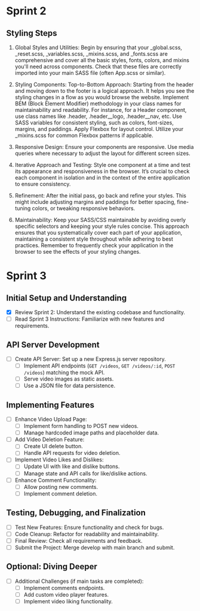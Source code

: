# Sprint 2

## Styling Steps

1. Global Styles and Utilities:
Begin by ensuring that your _global.scss, _reset.scss, _variables.scss, _mixins.scss, and _fonts.scss are comprehensive and cover all the basic styles, fonts, colors, and mixins you'll need across components.
Check that these files are correctly imported into your main SASS file (often App.scss or similar).

2. Styling Components:
Top-to-Bottom Approach: Starting from the header and moving down to the footer is a logical approach. It helps you see the styling changes in a flow as you would browse the website.
Implement BEM (Block Element Modifier) methodology in your class names for maintainability and readability. For instance, for a Header component, use class names like .header, .header__logo, .header__nav, etc.
Use SASS variables for consistent styling, such as colors, font-sizes, margins, and paddings.
Apply Flexbox for layout control. Utilize your _mixins.scss for common Flexbox patterns if applicable.

3. Responsive Design:
Ensure your components are responsive. Use media queries where necessary to adjust the layout for different screen sizes.

4. Iterative Approach and Testing:
Style one component at a time and test its appearance and responsiveness in the browser.
It’s crucial to check each component in isolation and in the context of the entire application to ensure consistency.

5. Refinement:
After the initial pass, go back and refine your styles. This might include adjusting margins and paddings for better spacing, fine-tuning colors, or tweaking responsive behaviors.

6. Maintainability:
Keep your SASS/CSS maintainable by avoiding overly specific selectors and keeping your style rules concise.
This approach ensures that you systematically cover each part of your application, maintaining a consistent style throughout while adhering to best practices. Remember to frequently check your application in the browser to see the effects of your styling changes.

# Sprint 3

## Initial Setup and Understanding
- [x] Review Sprint 2: Understand the existing codebase and functionality.
- [ ] Read Sprint 3 Instructions: Familiarize with new features and requirements.

## API Server Development
- [ ] Create API Server: Set up a new Express.js server repository.
  - [ ] Implement API endpoints (`GET /videos`, `GET /videos/:id`, `POST /videos`) matching the mock API.
  - [ ] Serve video images as static assets.
  - [ ] Use a JSON file for data persistence.

## Implementing Features
- [ ] Enhance Video Upload Page:
  - [ ] Implement form handling to POST new videos.
  - [ ] Manage hardcoded image paths and placeholder data.
- [ ] Add Video Deletion Feature: 
  - [ ] Create UI delete button.
  - [ ] Handle API requests for video deletion.
- [ ] Implement Video Likes and Dislikes:
  - [ ] Update UI with like and dislike buttons.
  - [ ] Manage state and API calls for like/dislike actions.
- [ ] Enhance Comment Functionality:
  - [ ] Allow posting new comments.
  - [ ] Implement comment deletion.

## Testing, Debugging, and Finalization
- [ ] Test New Features: Ensure functionality and check for bugs.
- [ ] Code Cleanup: Refactor for readability and maintainability.
- [ ] Final Review: Check all requirements and feedback.
- [ ] Submit the Project: Merge develop with main branch and submit.

## Optional: Diving Deeper
- [ ] Additional Challenges (if main tasks are completed):
  - [ ] Implement comments endpoints.
  - [ ] Add custom video player features.
  - [ ] Implement video liking functionality.

